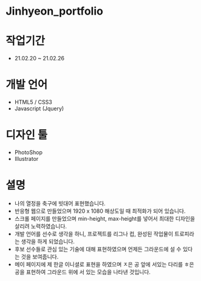 # Jinhyeon_portfolio

# 작업기간
  - 21.02.20 ~ 21.02.26

# 개발 언어
  - HTML5 / CSS3 
  - Javascript (Jquery)
 
# 디자인 툴
  - PhotoShop
  - Illustrator
 
# 셜명
  - 나의 열정을 축구에 빗대어 표현했습니다.
  - 반응형 웹으로 만들었으며 1920 x 1080 해상도일 때 최적화가 되어 있습니다.
  - 스크롤 페이지를 만들었으며 min-height, max-height를 넣어서 최대한 디자인을 살리려 노력하였습니다.
  - 개발 언어를 선수로 생각을 하니, 프로젝트를 리그나 컵, 완성된 작업물이 트로피라는 생각을 하게 되었습니다.
  - 후보 선수들로 관심 있는 기술에 대해 표현하였으며 언제든 그라운드에 설 수 있다는 것을 보여줍니다.
  - 메이 페이지에 제 한글 이니셜로 표현을 하였으며 ㅈ은 공 앞에 서있는 다리를 ㅎ은 공을 표현하여 그라운드 위에 서 있는 모습을 나타낸 것입니다.
